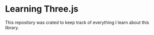 # Learning Three.js

This repository was crated to keep track of everything I learn about this library.